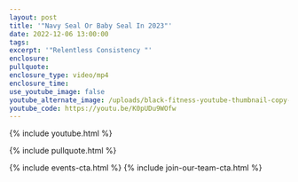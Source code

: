 ```yaml
---
layout: post
title: '"Navy Seal Or Baby Seal In 2023"'
date: 2022-12-06 13:00:00
tags:
excerpt: '"Relentless Consistency "'
enclosure:
pullquote:
enclosure_type: video/mp4
enclosure_time:
use_youtube_image: false
youtube_alternate_image: /uploads/black-fitness-youtube-thumbnail-copy-2.jpg
youtube_code: https://youtu.be/K0pUDu9WOfw
---
```

{% include youtube.html %}

{% include pullquote.html %}

{% include events-cta.html %} {% include join-our-team-cta.html %}